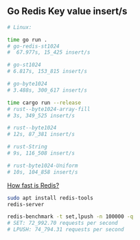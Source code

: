 
## Go Redis Key value insert/s

```sh
# Linux:

time go run .
# go-redis-st1024
#  67.977s, 15_425 insert/s

# go-st1024
# 6.817s, 153_815 insert/s

# go-byte1024
# 3.488s, 300_617 insert/s

time cargo run --release
# rust--byte1024-array-fill
# 3s, 349_525 insert/s

# rust--byte1024 
# 12s, 87_381 insert/s

# rust-String
# 9s, 116_508 insert/s

# rust-byte1024-Uniform
# 10s, 104_858 insert/s
```

[How fast is Redis?](https://redis.io/topics/benchmarks)
```sh
sudo apt install redis-tools
redis-server

redis-benchmark -t set,lpush -n 100000 -q
# SET: 72_992.70 requests per second
# LPUSH: 74_794.31 requests per second
```
